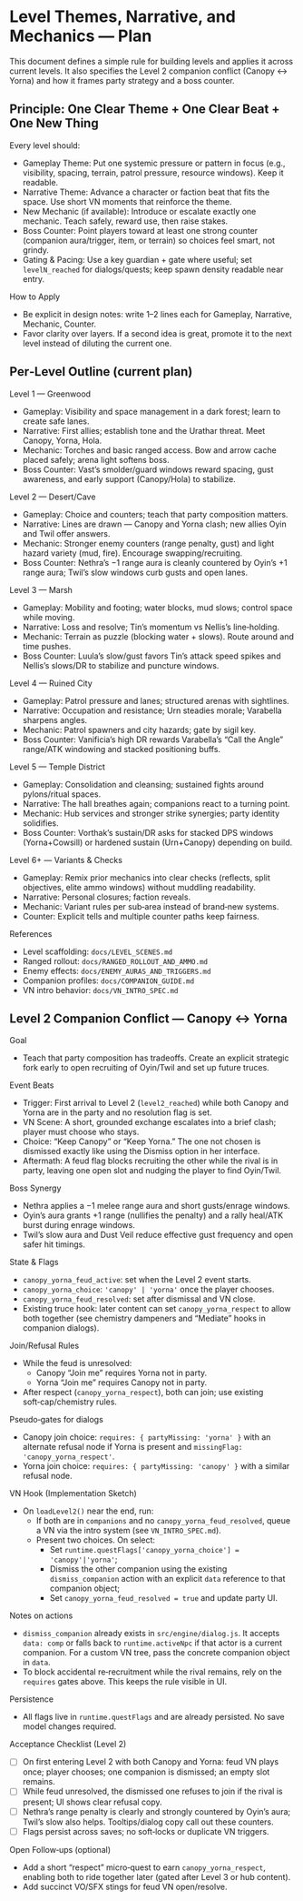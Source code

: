 # Level Themes, Narrative, and Mechanics — Plan

This document defines a simple rule for building levels and applies it across current levels. It also specifies the Level 2 companion conflict (Canopy ↔ Yorna) and how it frames party strategy and a boss counter.

## Principle: One Clear Theme + One Clear Beat + One New Thing

Every level should:
- Gameplay Theme: Put one systemic pressure or pattern in focus (e.g., visibility, spacing, terrain, patrol pressure, resource windows). Keep it readable.
- Narrative Theme: Advance a character or faction beat that fits the space. Use short VN moments that reinforce the theme.
- New Mechanic (if available): Introduce or escalate exactly one mechanic. Teach safely, reward use, then raise stakes.
- Boss Counter: Point players toward at least one strong counter (companion aura/trigger, item, or terrain) so choices feel smart, not grindy.
- Gating & Pacing: Use a key guardian + gate where useful; set `levelN_reached` for dialogs/quests; keep spawn density readable near entry.

How to Apply
- Be explicit in design notes: write 1–2 lines each for Gameplay, Narrative, Mechanic, Counter.
- Favor clarity over layers. If a second idea is great, promote it to the next level instead of diluting the current one.

## Per‑Level Outline (current plan)

Level 1 — Greenwood
- Gameplay: Visibility and space management in a dark forest; learn to create safe lanes.
- Narrative: First allies; establish tone and the Urathar threat. Meet Canopy, Yorna, Hola.
- Mechanic: Torches and basic ranged access. Bow and arrow cache placed safely; arena light softens boss.
- Boss Counter: Vast’s smolder/guard windows reward spacing, gust awareness, and early support (Canopy/Hola) to stabilize.

Level 2 — Desert/Cave
- Gameplay: Choice and counters; teach that party composition matters.
- Narrative: Lines are drawn — Canopy and Yorna clash; new allies Oyin and Twil offer answers.
- Mechanic: Stronger enemy counters (range penalty, gust) and light hazard variety (mud, fire). Encourage swapping/recruiting.
- Boss Counter: Nethra’s −1 range aura is cleanly countered by Oyin’s +1 range aura; Twil’s slow windows curb gusts and open lanes.

Level 3 — Marsh
- Gameplay: Mobility and footing; water blocks, mud slows; control space while moving.
- Narrative: Loss and resolve; Tin’s momentum vs Nellis’s line‑holding.
- Mechanic: Terrain as puzzle (blocking water + slows). Route around and time pushes.
- Boss Counter: Luula’s slow/gust favors Tin’s attack speed spikes and Nellis’s slows/DR to stabilize and puncture windows.

Level 4 — Ruined City
- Gameplay: Patrol pressure and lanes; structured arenas with sightlines.
- Narrative: Occupation and resistance; Urn steadies morale; Varabella sharpens angles.
- Mechanic: Patrol spawners and city hazards; gate by sigil key.
- Boss Counter: Vanificia’s high DR rewards Varabella’s “Call the Angle” range/ATK windowing and stacked positioning buffs.

Level 5 — Temple District
- Gameplay: Consolidation and cleansing; sustained fights around pylons/ritual spaces.
- Narrative: The hall breathes again; companions react to a turning point.
- Mechanic: Hub services and stronger strike synergies; party identity solidifies.
- Boss Counter: Vorthak’s sustain/DR asks for stacked DPS windows (Yorna+Cowsill) or hardened sustain (Urn+Canopy) depending on build.

Level 6+ — Variants & Checks
- Gameplay: Remix prior mechanics into clear checks (reflects, split objectives, elite ammo windows) without muddling readability.
- Narrative: Personal closures; faction reveals.
- Mechanic: Variant rules per sub‑area instead of brand‑new systems.
- Counter: Explicit tells and multiple counter paths keep fairness.

References
- Level scaffolding: `docs/LEVEL_SCENES.md`
- Ranged rollout: `docs/RANGED_ROLLOUT_AND_AMMO.md`
- Enemy effects: `docs/ENEMY_AURAS_AND_TRIGGERS.md`
- Companion profiles: `docs/COMPANION_GUIDE.md`
- VN intro behavior: `docs/VN_INTRO_SPEC.md`

## Level 2 Companion Conflict — Canopy ↔ Yorna

Goal
- Teach that party composition has tradeoffs. Create an explicit strategic fork early to open recruiting of Oyin/Twil and set up future truces.

Event Beats
- Trigger: First arrival to Level 2 (`level2_reached`) while both Canopy and Yorna are in the party and no resolution flag is set.
- VN Scene: A short, grounded exchange escalates into a brief clash; player must choose who stays.
- Choice: “Keep Canopy” or “Keep Yorna.” The one not chosen is dismissed exactly like using the Dismiss option in her interface.
- Aftermath: A feud flag blocks recruiting the other while the rival is in party, leaving one open slot and nudging the player to find Oyin/Twil.

Boss Synergy
- Nethra applies a −1 melee range aura and short gusts/enrage windows.
- Oyin’s aura grants +1 range (nullifies the penalty) and a rally heal/ATK burst during enrage windows.
- Twil’s slow aura and Dust Veil reduce effective gust frequency and open safer hit timings.

State & Flags
- `canopy_yorna_feud_active`: set when the Level 2 event starts.
- `canopy_yorna_choice`: `'canopy' | 'yorna'` once the player chooses.
- `canopy_yorna_feud_resolved`: set after dismissal and VN close.
- Existing truce hook: later content can set `canopy_yorna_respect` to allow both together (see chemistry dampeners and “Mediate” hooks in companion dialogs).

Join/Refusal Rules
- While the feud is unresolved:
  - Canopy “Join me” requires Yorna not in party.
  - Yorna “Join me” requires Canopy not in party.
- After respect (`canopy_yorna_respect`), both can join; use existing soft‑cap/chemistry rules.

Pseudo‑gates for dialogs
- Canopy join choice: `requires: { partyMissing: 'yorna' }` with an alternate refusal node if Yorna is present and `missingFlag: 'canopy_yorna_respect'`.
- Yorna join choice: `requires: { partyMissing: 'canopy' }` with a similar refusal node.

VN Hook (Implementation Sketch)
- On `loadLevel2()` near the end, run:
  - If both are in `companions` and no `canopy_yorna_feud_resolved`, queue a VN via the intro system (see `VN_INTRO_SPEC.md`).
  - Present two choices. On select:
    - Set `runtime.questFlags['canopy_yorna_choice'] = 'canopy'|'yorna'`;
    - Dismiss the other companion using the existing `dismiss_companion` action with an explicit `data` reference to that companion object;
    - Set `canopy_yorna_feud_resolved = true` and update party UI.

Notes on actions
- `dismiss_companion` already exists in `src/engine/dialog.js`. It accepts `data: comp` or falls back to `runtime.activeNpc` if that actor is a current companion. For a custom VN tree, pass the concrete companion object in `data`.
- To block accidental re‑recruitment while the rival remains, rely on the `requires` gates above. This keeps the rule visible in UI.

Persistence
- All flags live in `runtime.questFlags` and are already persisted. No save model changes required.

Acceptance Checklist (Level 2)
- [ ] On first entering Level 2 with both Canopy and Yorna: feud VN plays once; player chooses; one companion is dismissed; an empty slot remains.
- [ ] While feud unresolved, the dismissed one refuses to join if the rival is present; UI shows clear refusal copy.
- [ ] Nethra’s range penalty is clearly and strongly countered by Oyin’s aura; Twil’s slow also helps. Tooltips/dialog copy call out these counters.
- [ ] Flags persist across saves; no soft‑locks or duplicate VN triggers.

Open Follow‑ups (optional)
- Add a short “respect” micro‑quest to earn `canopy_yorna_respect`, enabling both to ride together later (gated after Level 3 or hub content).
- Add succinct VO/SFX stings for feud VN open/resolve.
